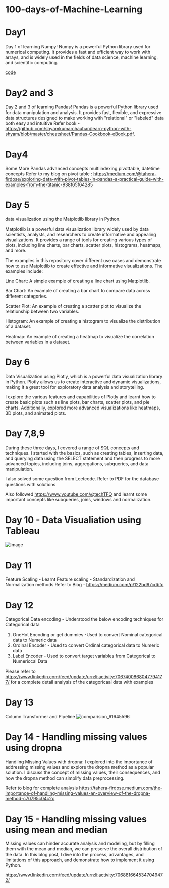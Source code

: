 # 100-days-of-Machine-Learning

# Day1 
Day 1 of learning Numpy! Numpy is a powerful Python library used for numerical computing. It provides a fast and efficient way to work with arrays, and is widely used in the fields of data science, machine learning, and scientific computing.

[code]([url](https://github.com/taherafirdose/100-days-of-Machine-Learning/tree/master/Numpy)) 

# Day2 and 3 
Day 2 and 3 of learning Pandas! Pandas is a powerful Python library used for data manipulation and analysis. It provides fast, flexible, and expressive data structures designed to make working with "relational" or "labeled" data both easy and intuitive Refer book - https://github.com/shyamkumarchauhan/learn-python-with-shyam/blob/master/cheatsheet/Pandas-Cookbook-eBook.pdf.

# Day4

Some More Pandas advanced concepts multiindexing,pivottable, datetime concepts Refer to my blog on pivot table : https://medium.com/@tahera-firdose/exploring-data-with-pivot-tables-in-pandas-a-practical-guide-with-examples-from-the-titanic-938f65f64285

# Day 5 
data visualization using the Matplotlib library in Python.

Matplotlib is a powerful data visualization library widely used by data scientists, analysts, and researchers to create informative and appealing visualizations. It provides a range of tools for creating various types of plots, including line charts, bar charts, scatter plots, histograms, heatmaps, and more.

The examples in this repository cover different use cases and demonstrate how to use Matplotlib to create effective and informative visualizations. The examples include:

Line Chart: A simple example of creating a line chart using Matplotlib.

Bar Chart: An example of creating a bar chart to compare data across different categories.

Scatter Plot: An example of creating a scatter plot to visualize the relationship between two variables.

Histogram: An example of creating a histogram to visualize the distribution of a dataset.

Heatmap: An example of creating a heatmap to visualize the correlation between variables in a dataset.

# Day 6

Data Visualization using  Plotly, which is a powerful data visualization library in Python. Plotly allows us to create interactive and dynamic visualizations, making it a great tool for exploratory data analysis and storytelling.

I explore the various features and capabilities of Plotly and learnt how to create basic plots such as line plots, bar charts, scatter plots, and pie charts. Additionally, explored more advanced visualizations like heatmaps, 3D plots, and animated plots.

# Day 7,8,9 

During these three days, I covered a range of SQL concepts and techniques. I started with the basics, such as creating tables, inserting data, and querying data using the SELECT statement and then progress to more advanced topics, including joins, aggregations, subqueries, and data manipulation.

I also solved some question from Leetcode. Refer to PDF for the database questions with solutions

Also followed https://www.youtube.com/@techTFQ and learnt some important concepts like subqueries, joins, windows and normalization.

# Day 10 - Data Visualiation using Tableau

![image](https://github.com/taherafirdose/100-days-of-Machine-Learning/assets/66288578/9063973e-70d4-4781-8962-a5b812e62290)

# Day 11

Feature Scaling - Learnt Feature scaling - Standardization and Normalization methods
Refer to Blog - https://medium.com/p/122bd97cdbfc

# Day 12

Categorical Data encoding - Understood the below encoding techniques for Categorical data
1. OneHot Encoding or get dummies -Used to convert Nominal categorical data to Numeric data
2. Ordinal Encoder - Used to convert Ordinal categorical data to Numeric data
3. Label Encoder - Used to convert target variables from Categorical to Numericcal Data

Please refer to https://www.linkedin.com/feed/update/urn:li:activity:7067400868047794177/ for a complete detail analysis of the categoricaal data with examples

# Day 13

Column Transformer and Pipeline
![comparision_61645596](https://github.com/taherafirdose/100-days-of-Machine-Learning/assets/66288578/92a0becd-734e-4938-8bfe-47600b309a06)

# Day 14 - Handling missing values using dropna
Handling Missing Values with dropna: I explored into the importance of addressing missing values and explore the dropna method as a popular solution. I discuss the concept of missing values, their consequences, and how the dropna method can simplify data preprocessing.

Refer to blog for complete analysis https://tahera-firdose.medium.com/the-importance-of-handling-missing-values-an-overview-of-the-dropna-method-c70795c04c2c

# Day 15 - Handling missing values using mean and median
Missing values can hinder accurate analysis and modeling, but by filling them with the mean and median, we can preserve the overall distribution of the data. In this blog post, I dive into the process, advantages, and limitations of this approach, and demonstrate how to implement it using Python.

https://www.linkedin.com/feed/update/urn:li:activity:7068816645347049472/

